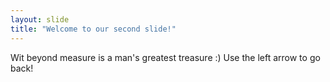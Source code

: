 ```yaml
---
layout: slide
title: "Welcome to our second slide!"
---
```

Wit beyond measure is a man's greatest treasure :)
Use the left arrow to go back!
